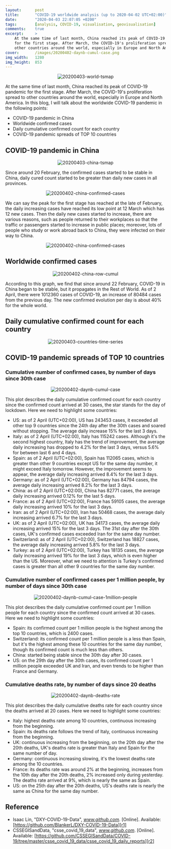 ```yaml
---
layout:      post
title:       "COVID-19 worldwide analysis (up to 2020-04-02 UTC+02:00)"
date:        "2020-04-03 22:07:05 +0200"
tags:        [analysis, COVID-19, visualisation, geovisualisation]
comments:    true
excerpt:     >
    At the same time of last month, China reached its peak of COVID-19 pandemic
    for the first stage. After March, the COVID-19's proliferation spread to
    other countries around the world, especially in Europe and North America.
cover:       /images/20200402-daynb-cumul-case.png
img_width:   1280
img_height:  853
---
```


<p align="center">
  <img src="{{ site.baseurl }}/images/20200403-world-tsmap.gif"
       style="max-width: 720px"
       alt="20200403-world-tsmap">
</p>

At the same time of last month, China reached its peak of COVID-19 pandemic for
the first stage. After March, the COVID-19's proliferation spread to other
countries around the world, especially in Europe and North America. In this
blog, I will talk about the worldwide COVID-19 pandemic in the following points:
- COVID-19 pandemic in China
- Worldwide confirmed cases
- Daily cumulative confirmed count for each country
- COVID-19 pandemic spreads of TOP 10 countries

## COVID-19 pandemic in China

<p align="center">
  <img src="{{ site.baseurl }}/images/20200403-china-tsmap.gif"
       style="max-width: 720px"
       alt="20200403-china-tsmap">
</p>

Since around 20 February, the confirmed cases started to be stable in China,
daily cured count started to be greater than daily new cases in all provinces.

<p align="center">
  <img alt="20200402-china-confirmed-cases"
  src="{{ site.baseurl }}/images/20200402-china-confirmed-cases.png"/>
</p>

We can say the peak for the first stage has reached at the late of February,
the daily increasing cases have reached its low point at 12 March which has 12
new cases. Then the daily new cases started to increase, there are various
reasons, such as people returned to their workplaces so that the traffic or
passengers started to increase in public places; moreover, lots of people who
study or work abroad back to China, they were infected on their way to China.

<p align="center">
  <img alt="20200402-china-confirmed-cases"
  src="{{ site.baseurl }}/images/20200402-china-imported-cases.png"/>
</p>

## Worldwide confirmed cases

<p align="center">
  <img alt="20200402-china-row-cumul"
  src="{{ site.baseurl }}/images/20200402-china-row-cumul.png"/>
</p>

According to this graph, we find that since around 22 February, COVID-19 in
China began to be stable, but it propagates in the Rest of World. As of 2 April,
there were 1012360 cases of COVID-19, an increase of 80484 cases from the
previous day. The new confirmed evolution per day is about 40% for the whole
world.

## Daily cumulative confirmed count for each country

<p align="center">
  <img src="{{ site.baseurl }}/images/20200403-countries-time-series.gif"
       style="max-width: 720px"
       alt="20200403-countries-time-series">
</p>

## COVID-19 pandemic spreads of TOP 10 countries

### Cumulative number of confirmed cases, by number of days since 30th case

<p align="center">
  <img alt="20200402-daynb-cumul-case"
  src="{{ site.baseurl }}/images/20200402-daynb-cumul-case.png"/>
</p>

This plot describes the daily cumulative confirmed count for each country since
the confirmed count arrived at 30 cases, the star stands for the day of
lockdown. Here we need to highlight some countries:

- US: as of 2 April (UTC+02:00), US has 243453 cases, it exceeded all other top
9 countries since the 24th day after the 30th cases and soared without stopping.
The average daily increase 15% for the last 3 days.
- Italy: as of 2 April (UTC+02:00), Italy has 115242 cases. Although it's the
second highest country, Italy has the trend of improvement, the average daily
increasing has dropped to 4.2% for the last 3 days, versus 5.6% for between
last 6 and 4 days.
- Spain: as of 2 April (UTC+02:00), Spain has 112065 cases, which is greater
than other 9 countries except US for the same day number, it might exceed Italy
tomorrow. However, the improvement seems to appear, the average daily increasing
arrived 8.4% for the last 3 days.
- Germany: as of 2 April (UTC+02:00), Germany has 84794 cases, the average daily
increasing arrived 8.2% for the last 3 days.
- China: as of 2 April (UTC+02:00), China has 82771 cases, the average daily
increasing arrived 0.12% for the last 5 days.
- France: as of 2 April (UTC+02:00), France has 59105 cases, the average daily
increasing arrived 10% for the last 3 days.
- Iran: as of 2 April (UTC+02:00), Iran has 50468 cases, the average daily
increasing arrived 6.7% for the last 3 days.
- UK: as of 2 April (UTC+02:00), UK has 34173 cases, the average daily
increasing arrived 15% for the last 3 days. The 31st day after the 30th cases,
UK's confirmed cases exceeded Iran for the same day number.
- Switzerland: as of 2 April (UTC+02:00), Switzerland has 18827 cases, the
average daily increasing arrived 5.8% for the last 3 days.
- Turkey: as of 2 April (UTC+02:00), Turkey has 18135 cases, the average daily
increasing arrived 19% for the last 3 days, which is even higher than the US.
Moreover, what we need to attention is Turkey's confirmed cases is greater than
all other 9 countries for the same day number.

### Cumulative number of confirmed cases per 1 million people, by number of days since 30th case

<p align="center">
  <img alt="20200402-daynb-cumul-case-1million-people"
  src="{{ site.baseurl }}/images/20200402-daynb-cumul-case-1million-people.png"/>
</p>

This plot describes the daily cumulative confirmed count per 1 million people
for each country since the confirmed count arrived at 30 cases. Here we need to
highlight some countries:

- Spain: its confirmed count per 1 million people is the highest among the top
10 countries, which is 2400 cases.
- Switzerland: its confirmed count per 1 million people is a less than Spain,
but it's the highest among these 10 countries for the same day number, though
its confirmed count is much less than others.
- China: started being stable since the 30th day after 30 cases.
- US: on the 29th day after the 30th cases, its confirmed count per 1 million
people exceeded UK and Iran, and even trends to be higher than France and
Germany.

### Cumulative deaths rate, by number of days since 20 deaths

<p align="center">
  <img alt="20200402-daynb-deaths-rate"
  src="{{ site.baseurl }}/images/20200402-daynb-deaths-rate.png"/>
</p>

This plot describes the daily cumulative deaths rate for each country since the
deaths arrived at 20 cases. Here we need to highlight some countries:

- Italy: highest deaths rate among 10 countries, continuous increasing from the
beginning.
- Spain: its deaths rate follows the trend of Italy, continuous increasing from
the beginning.
- UK: continuous increasing from the beginning, on the 20th day after the 20th
deaths, UK's deaths rate is greater than Italy and Spain for the same number of
day.
- Germany: continuous increasing slowing, it's the lowest deaths rate among the
10 countries.
- France: its deaths rate was around 2% at the beginning, increases from the
10th day after the 20th deaths, 2% increased only during yesterday. The deaths
rate arrived at 9%, which is nearly the same as Spain.
- US: on the 25th day after the 20th deaths, US's deaths rate is nearly the
same as China for the same day number.

## Reference
- Isaac Lin, "DXY-COVID-19-Data", _www.github.com_. [Online]. Available: [https://github.com/BlankerL/DXY-COVID-19-Data][r1]
- CSSEGISandData, "csse_covid_19_data", _www.github.com_. [Online]. Available: [https://github.com/CSSEGISandData/COVID-19/tree/master/csse_covid_19_data/csse_covid_19_daily_reports][r2]

[r1]: https://github.com/BlankerL/DXY-COVID-19-Data
[r2]: https://github.com/CSSEGISandData/COVID-19/tree/master/csse_covid_19_data/csse_covid_19_daily_reports

